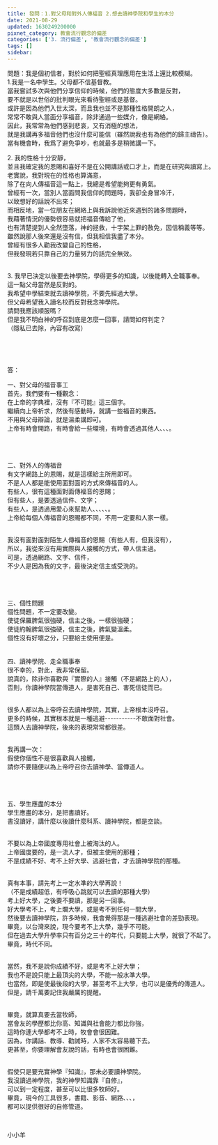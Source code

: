 ```yaml
---
title: 發問：1.對父母和對外人傳福音 2.想去讀神學院和學生的本分
date: 2021-08-29
updated: 1630249200000
pixnet_category: 教會流行觀念的偏差
categories: ['3. 流行偏差', '教會流行觀念的偏差']
tags: []
sidebar: 
---
```


<p>問題：我是個初信者，對於如何把聖經真理應用在生活上還比較模糊。<br/>
1.我是一名中學生。父母都不信基督教。<br/>
當我嘗試多次與他們分享信仰的時候，他們的態度大多數是反對，<br/>
要不就是以世俗的批判眼光來看待聖經或是基督。<br/>
或許是因為他們入世太深，而且我也並不是那種性格開朗之人，<br/>
常常不敢與人當面分享福音，除非通過一些媒介，像是網絡。<br/>
因此，我常常為他們感到悲哀，又有消極的想法，<br/>
就是我講再多福音他們也沒什麼可能信（雖然說我也有為他們的歸主禱告）。<br/>
當有機會時，我爲了避免爭吵，也就最多是稍微講一下。</p>
<p>2. 我的性格十分安靜，<br/>
並且我確定我的恩賜和喜好不是在公開講話或口才上，而是在研究與讀寫上。<br/>
老實說，我對現在的性格也算滿意，<br/>
除了在向人傳福音這一點上，我總是希望能夠更有勇氣。<br/>
曾經有一次，當別人當面問我信仰的問題時，我卻全身冒冷汗，<br/>
以致想好的話說不出來；<br/>
而相反地，當一位朋友在網絡上與我訴說他近來遇到的諸多問題時，<br/>
我藉著情況的優勢很容易就把福音傳給了他，<br/>
也有清楚提到人全然墮落，神的拯救，十字架上罪的赦免，因信稱義等等。<br/>
雖然說那人後來還是沒有信，但我相信我盡了本分。<br/>
曾經有很多人勸我改變自己的性格，<br/>
但我發現若只靠自己的力量努力的話完全無效。</p>
<p><br/>
3. 我早已決定以後要去神學院，學得更多的知識，以後能轉入全職事奉。<br/>
這一點父母當然是反對的。<br/>
我希望中學結束就去讀神學院，不要先經過大學。<br/>
但父母希望我入讀名校而反對我念神學院。<br/>
請問我應該順服嗎？<br/>
但是我不明白神的呼召到底是怎麼一回事，請問如何判定？<br/>
（隱私已去除，內容有改寫）</p>
<p> </p>
<p> </p>
<p>答：</p>
<p>一、對父母的福音事工<br/>
首先，我們要有一種觀念：<br/>
在上帝的字典裡，沒有『不可能』這三個字。<br/>
繼續向上帝祈求，然後有感動時，就講一些福音的東西。<br/>
不用與父母辯論，就是溫柔講即可。<br/>
上帝有時會開路，有時會給一些環境，有時會透過其他人、、、。<br/>
 <br/>
 </p>
<p><br/>
二、對外人的傳福音<br/>
有文字網路上的恩賜，就是這樣給主所用即可。<br/>
不是人人都是能使用面對面的方式來傳福音的人。<br/>
有些人，很有這種面對面傳福音的恩賜；<br/>
但有些人，是要透過信件、文字；<br/>
有些人，是透過用愛心來幫助人、、、、、。<br/>
上帝給每個人傳福音的恩賜都不同，不用一定要和人家一樣。<br/>
 </p>
<p>我沒有面對面對陌生人傳福音的恩賜（有些人有，但我沒有），<br/>
所以，我從來沒有用實際與人接觸的方式，帶人信主過。<br/>
可是，透過網路、文字、信件，<br/>
不少人是因為我的文字，最後決定信主或受洗的。<br/>
 <br/>
 <br/>
 </p>
<p>三、個性問題<br/>
個性問題，不一定要改變。<br/>
使徒保羅脾氣很強硬，信主之後，一樣很強硬；<br/>
使徒約翰脾氣很強硬，信主之後，脾氣變溫柔。<br/>
個性沒有好壞之分，只要給主使用便是。<br/>
 <br/>
 <br/>
四、讀神學院、走全職事奉<br/>
很不幸的，對此，我非常保留。<br/>
說真的，除非你喜歡與『實際的人』接觸（不是網路上的人），<br/>
否則，你讀神學院當傳道人，是害死自己、害死信徒而已。<br/>
 </p>
<p>很多人都以為上帝呼召去讀神學院，其實，上帝根本沒呼召。<br/>
更多的時候，其實根本就是一種逃避-----------不敢面對社會。<br/>
這類人去讀神學院，後來的表現常常都很差。<br/>
 </p>
<p>我再講一次：<br/>
假使你個性不是很喜歡與人接觸，<br/>
請你不要隨便以為上帝呼召你去讀神學、當傳道人。<br/>
 <br/>
 </p>
<p><br/>
五、學生應盡的本分<br/>
學生應盡的本分，是把書讀好。<br/>
書沒讀好，講什麼以後讀什麼科系、讀神學院，都是空談。</p>
<p><br/>
不要以為上帝國度專用社會上被淘汰的人。<br/>
上帝國度要的，是一流人才，但被主使用的那種；<br/>
不是成績不好、考不上好大學、逃避社會，才去讀神學院的那種。</p>
<p><br/>
真有本事，請先考上一定水準的大學再說！<br/>
（不是成績超低，有呼吸心跳就可以去讀的那種大學）<br/>
考上好大學，之後要不要讀，那是另一回事。<br/>
好大學考不上，考上爛大學，或是考不到任何一間大學，<br/>
然後要去讀神學院，許多時候，我會覺得那是一種逃避社會的差勁表現。<br/>
畢竟，以台灣來說，現今要考不上大學，幾乎不可能。<br/>
但在過去大學升學率只有百分之三十的年代，只要能上大學，就很了不起了。<br/>
畢竟，時代不同。<br/>
 </p>
<p>當然，我不是說你成績不好，或是考不上好大學；<br/>
我也不是說只能上最頂尖的大學，不能一般水準大學。<br/>
也當然，即是使最後段的大學，甚至考不上大學，也可以是優秀的傳道人。<br/>
但是，請千萬要記住我嚴厲的提醒。</p>
<p><br/>
畢竟，就算真要去當牧師，<br/>
當會友的學歷都比你高、知識與社會能力都比你強，<br/>
這時你連大學都考不上時，牧會會很困難。<br/>
因為，你講話、教導、勸誡時，人家不太容易聽下去。<br/>
更甚至，你要理解會友說的話，有時也會很困難。</p>
<p><br/>
假使只是要充實神學『知識』，那未必要讀神學院。<br/>
我沒讀過神學院，我的神學知識靠『自修』，<br/>
可以到一定程度，甚至可以比很多牧師好。<br/>
畢竟，現今的工具很多，書籍、影音、網路、、、，<br/>
都可以提供很好的自修管道。</p>
<p> </p>
<p>小小羊</p>
<p> </p>
